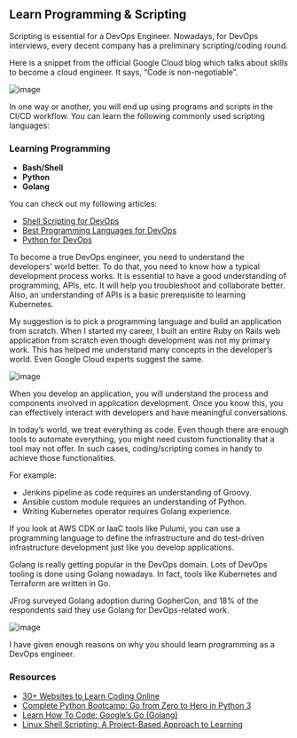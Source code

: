 ## Learn Programming & Scripting

Scripting is essential for a DevOps Engineer. Nowadays, for DevOps interviews, every decent company has a preliminary scripting/coding round.

Here is a snippet from the official Google Cloud blog which talks about skills to become a cloud engineer. It says, “Code is non-negotiable”.

![image](https://github.com/ben-le/DevOps_Trainings/assets/34547999/51217d72-9344-4d32-abce-1158187ed603)


In one way or another, you will end up using programs and scripts in the CI/CD workflow. You can learn the following commonly used scripting languages:

### Learning Programming

- **Bash/Shell**
- **Python**
- **Golang**

You can check out my following articles:

- [Shell Scripting for DevOps](https://devopscube.com/linux-shell-scripting-for-devops/)
- [Best Programming Languages for DevOps](https://devopscube.com/programming-languages-devops/)
- [Python for DevOps](https://devopscube.com/python-for-devops/)

To become a true DevOps engineer, you need to understand the developers’ world better. To do that, you need to know how a typical development process works. It is essential to have a good understanding of programming, APIs, etc. It will help you troubleshoot and collaborate better. Also, an understanding of APIs is a basic prerequisite to learning Kubernetes.

My suggestion is to pick a programming language and build an application from scratch. When I started my career, I built an entire Ruby on Rails web application from scratch even though development was not my primary work. This has helped me understand many concepts in the developer’s world. Even Google Cloud experts suggest the same.

![image](https://github.com/ben-le/DevOps_Trainings/assets/34547999/8e8e177b-5681-4894-8335-0a1add320ab6)


When you develop an application, you will understand the process and components involved in application development. Once you know this, you can effectively interact with developers and have meaningful conversations.

In today’s world, we treat everything as code. Even though there are enough tools to automate everything, you might need custom functionality that a tool may not offer. In such cases, coding/scripting comes in handy to achieve those functionalities.

For example:
- Jenkins pipeline as code requires an understanding of Groovy.
- Ansible custom module requires an understanding of Python.
- Writing Kubernetes operator requires Golang experience.

If you look at AWS CDK or IaaC tools like Pulumi, you can use a programming language to define the infrastructure and do test-driven infrastructure development just like you develop applications.

Golang is really getting popular in the DevOps domain. Lots of DevOps tooling is done using Golang nowadays. In fact, tools like Kubernetes and Terraform are written in Go.

JFrog surveyed Golang adoption during GopherCon, and 18% of the respondents said they use Golang for DevOps-related work.

![image](https://github.com/ben-le/DevOps_Trainings/assets/34547999/8e5a2524-5811-40e3-9fbc-85916cca3c72)


I have given enough reasons on why you should learn programming as a DevOps engineer.

### Resources
- [30+ Websites to Learn Coding Online](link-to-coding-websites)
- [Complete Python Bootcamp: Go from Zero to Hero in Python 3](link-to-python-bootcamp)
- [Learn How To Code: Google’s Go (Golang)](link-to-go-course)
- [Linux Shell Scripting: A Project-Based Approach to Learning](link-to-shell-scripting-course)

